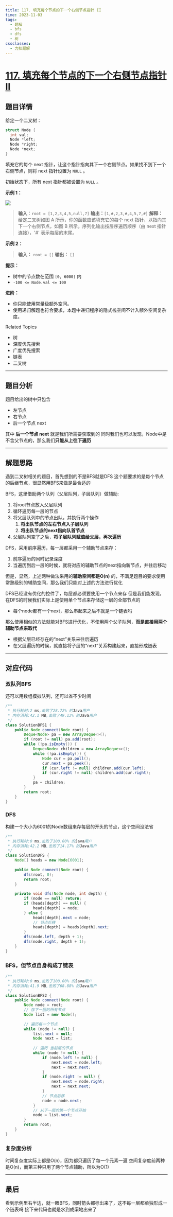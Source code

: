 ```yaml
---
title: 117. 填充每个节点的下一个右侧节点指针 II
time: 2023-11-03
tags:
  - 题解
  - bfs
  - dfs
  - 树
cssclasses:
  - 力扣题解
---
```

# [117. 填充每个节点的下一个右侧节点指针 II](https://leetcode.cn/problems/populating-next-right-pointers-in-each-node-ii/)
## 题目详情

给定一个二叉树：
```c
struct Node {
  int val;
  Node *left;
  Node *right;
  Node *next;
}
```

填充它的每个 next 指针，让这个指针指向其下一个右侧节点。如果找不到下一个右侧节点，则将 next 指针设置为 `NULL` 。

初始状态下，所有 next 指针都被设置为 `NULL` 。

**示例 1：**

![](https://assets.leetcode.com/uploads/2019/02/15/117_sample.png)

>**输入**：`root = [1,2,3,4,5,null,7]`
>**输出：**`[1,#,2,3,#,4,5,7,#]`
>**解释：** 给定二叉树如图 A 所示，你的函数应该填充它的每个 next 指针，以指向其下一个右侧节点，如图 B 所示。序列化输出按层序遍历顺序（由 next 指针连接），'#' 表示每层的末尾。

**示例 2：**

>**输入：** `root = []`
>**输出：** `[]`

**提示：**
- 树中的节点数在范围 `[0, 6000]` 内
- `-100 <= Node.val <= 100`

**进阶：**
- 你只能使用常量级额外空间。
- 使用递归解题也符合要求，本题中递归程序的隐式栈空间不计入额外空间复杂度。

Related Topics
- 树
- 深度优先搜索
- 广度优先搜索
- 链表
- 二叉树

---
## 题目分析

题目给出的树中只包含
- 左节点
- 右节点
- 后一个节点 next

其中 **后一个节点 next** 就是我们所需要获取到的
同时我们也可以发现，Node中是不含父节点的，那么我们**只能从上往下遍历**

---
## 解题思路

遇到二叉树相关的题目，首先想到的不是BFS就是DFS
这个题要求的是每个节点的后继节点，很显然用BFS来做是最合适的

BFS，这里借助两个队列（父层队列，子层队列）做辅助:
1. 将root节点放入父层队列
2. 循环遍历每一层的节点
3. 将父层队列中的节点出队，并执行两个操作
	1. **将出队节点的左右节点入子层队列**
	2. **将出队节点的next指向队首节点**
4. 父层队列空了之后，**将子层队列赋值给父层，再次遍历**

DFS，采用前序遍历，每一层都采用一个辅助节点来存：
1. 前序遍历的同时记录深度
2. 当遍历到后一层的时候，就将对应的辅助节点的next指向新节点，并往后移动

但是，显然，上述两种做法采用的**辅助空间都是O(n)** 的，不满足题目的要求使用常熟级别的辅助空间，那么我们只能对上述的方法进行优化

DFS已经没有优化的控件了，每层都必须要使用一个节点来存
但是我们能发现，在DFS的时候我们实际上是使用单个节点来存储这一层的全部节点的
- 每个node都有一个next，那么串起来之后不就是一个链表吗

那么使用相似的方法就能对BFS进行优化，不使用两个父子队列，**而是直接用两个辅助节点来取代**
- 根据父层已经存在的“next”关系来往后遍历
- 在父层遍历的时候，就直接将子层的“next”关系构建起来，直接形成链表

---
## 对应代码

### 双队列BFS
还可以用数组模拟队列，还可以省不少时间

```java
/**  
 * 执行耗时:2 ms,击败了28.72% 的Java用户  
 * 内存消耗:42.1 MB,击败了49.13% 的Java用户  
 */  
class SolutionBFS1 {  
    public Node connect(Node root) {  
        Deque<Node> pa = new ArrayDeque<>();  
        if (root != null) pa.add(root);  
        while (!pa.isEmpty()) {  
            Deque<Node> children = new ArrayDeque<>();  
            while (!pa.isEmpty()) {  
                Node cur = pa.poll();  
                cur.next = pa.peek();  
                if (cur.left != null) children.add(cur.left);  
                if (cur.right != null) children.add(cur.right);  
            }  
            pa = children;  
        }  
        return root;  
    }  
}  
```

### DFS
构建一个大小为6001的Node数组来存每层的开头的节点，这个空间没法省

```java
/**  
 * 执行耗时:0 ms,击败了100.00% 的Java用户  
 * 内存消耗:42.2 MB,击败了14.17% 的Java用户  
 */  
class SolutionDFS {  
    Node[] heads = new Node[6001];  
  
    public Node connect(Node root) {  
        dfs(root, 0);  
        return root;  
    }  
  
    private void dfs(Node node, int depth) {  
        if (node == null) return;  
        if (heads[depth] == null) {  
            heads[depth] = node;  
        } else {  
            heads[depth].next = node;  
            // 节点后移  
            heads[depth] = heads[depth].next;  
        }  
        dfs(node.left, depth + 1);  
        dfs(node.right, depth + 1);  
    }  
}  
```

### BFS，但节点自身构成了链表
```java
/**  
 * 执行耗时:0 ms,击败了100.00% 的Java用户  
 * 内存消耗:41.9 MB,击败了68.88% 的Java用户  
 */  
class SolutionBFS2 {  
    public Node connect(Node root) {  
        Node node = root;  
        // 存下一层的所有节点  
        Node list = new Node();  
  
        // 遍历每一个节点  
        while (node != null) {  
            list.next = null;  
            Node next = list;  
  
            // 遍历 当前层的节点  
            while (node != null) {  
                if (node.left != null) {  
                    next.next = node.left;  
                    next = next.next;  
                }  
                if (node.right != null) {  
                    next.next = node.right;  
                    next = next.next;  
                }  
                // 节点后移  
                node = node.next;  
            }  
            // 从下一层的第一个节点开始  
            node = list.next;  
        }  
        return root;  
    }  
}
```

### 复杂度分析

时间复杂度实际上都是O(n)，因为都只遍历了每一个元素一遍
空间复杂度前两种是O(n)，而第三种只用了两个节点辅助，所以为O(1)

---
## 最后

看到示例里右半边，就一眼BFS，同时箭头都标出来了，这不每一层都单独形成一个链表吗
接下来代码也就是水到成渠地出来了

